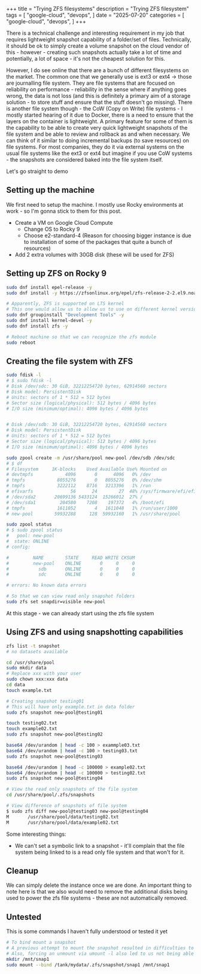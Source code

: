 +++
title = "Trying ZFS filesystems"
description = "Trying ZFS filesystem"
tags = [
    "google-cloud",
    "devops",
]
date = "2025-07-20"
categories = [
    "google-cloud",
    "devops",
]
+++

There is a technical challenge and interesting requirement in my job that requires lightweight snapshot capability of a folder/set of files. Technically, it should be ok to simply create a volume snapshot on the cloud vendor of this - however - creating such snapshots actually take a lot of time and potentially, a lot of space - it's not the cheapest solution for this.

However, I do see online that there are a bunch of different filesystems on the market. The common one that we generally use is ext3 or ext4 -> those are journalling file system. They are file systems that are focused on reliability on performance - reliability in the sense where if anything goes wrong, the data is not loss (and this is definitely a primary aim of a storage solution - to store stuff and ensure that the stuff doesn't go missing). There is another file system though - the CoW (Copy on Write) file systems - I mostly started hearing of it due to Docker, there is a need to ensure that the layers on the container is lightweight. A primary feature for some of them is the capability to be able to create very quick lightweight snapshots of the file system and be able to review and rollback as and when necessary. We can think of it similar to doing incremental backups (to save resources) on file systems. For most companies, they do it via external systems on the usual file systems like the ext3 or ext4 but imagine if you use CoW systems - the snapshots are considered baked into the file system itself.

Let's go straight to demo

## Setting up the machine

We first need to setup the machine. I mostly use Rocky environments at work - so I'm gonna stick to them for this post.

- Create a VM on Google Cloud Compute
  - Change OS to Rocky 9
  - Choose e2-standard-4 (Reason for choosing bigger instance is due to installation of some of the packages that quite a bunch of resources)
- Add 2 extra volumes with 30GB disk (these will be used for ZFS)

## Setting up ZFS on Rocky 9

```bash
sudo dnf install epel-release -y
sudo dnf install -y https://zfsonlinux.org/epel/zfs-release-2-2.el9.noarch.rpm

# Apparently, ZFS is supported on LTS kernel
# This one would allow us to allow us to use on different kernel versions
sudo dnf groupinstall "Development Tools" -y
sudo dnf install kernel-devel -y
sudo dnf install zfs -y

# Reboot machine so that we can recognize the zfs module
sudo reboot
```

## Creating the file system with ZFS

```bash
sudo fdisk -l
# $ sudo fdisk -l
# Disk /dev/sdc: 30 GiB, 32212254720 bytes, 62914560 sectors
# Disk model: PersistentDisk  
# Units: sectors of 1 * 512 = 512 bytes
# Sector size (logical/physical): 512 bytes / 4096 bytes
# I/O size (minimum/optimal): 4096 bytes / 4096 bytes


# Disk /dev/sdb: 30 GiB, 32212254720 bytes, 62914560 sectors
# Disk model: PersistentDisk  
# Units: sectors of 1 * 512 = 512 bytes
# Sector size (logical/physical): 512 bytes / 4096 bytes
# I/O size (minimum/optimal): 4096 bytes / 4096 bytes

sudo zpool create -m /usr/share/pool new-pool /dev/sdb /dev/sdc
# $ df
# Filesystem     1K-blocks    Used Available Use% Mounted on
# devtmpfs            4096       0      4096   0% /dev
# tmpfs            8055276       0   8055276   0% /dev/shm
# tmpfs            3222112    8716   3213396   1% /run
# efivarfs              56      24        27  48% /sys/firmware/efi/efivars
# /dev/sda2       20699136 5433124  15266012  27% /
# /dev/sda1         204580    7208    197372   4% /boot/efi
# tmpfs            1611052       4   1611048   1% /run/user/1000
# new-pool        59932288     128  59932160   1% /usr/share/pool

sudo zpool status
# $ sudo zpool status
#   pool: new-pool
#  state: ONLINE
# config:

#         NAME        STATE     READ WRITE CKSUM
#         new-pool    ONLINE       0     0     0
#           sdb       ONLINE       0     0     0
#           sdc       ONLINE       0     0     0

# errors: No known data errors

# So that we can view read only snapshot folders
sudo zfs set snapdir=visible new-pool
```

At this stage - we can already start using the zfs file system

## Using ZFS and using snapshotting capabilities

```bash
zfs list -t snapshot
# no datasets available

cd /usr/share/pool
sudo mkdir data
# Replace xxx with your user
sudo chown xxx:xxx data
cd data
touch example.txt

# Creating snapshot testing01
# This will have only example.txt in data folder
sudo zfs snapshot new-pool@testing01

touch testing02.txt
touch example02.txt
sudo zfs snapshot new-pool@testing02

base64 /dev/urandom | head -c 100 > exammple03.txt
base64 /dev/urandom | head -c 100 > testing03.txt
sudo zfs snapshot new-pool@testing03

base64 /dev/urandom | head -c 100000 > example02.txt
base64 /dev/urandom | head -c 100000 > testing02.txt
sudo zfs snapshot new-pool@testing04

# View the read only snapshots of the file system
cd /usr/share/pool/.zfs/snapshots

# View difference of snapshots of file system
$ sudo zfs diff new-pool@testing03 new-pool@testing04
M       /usr/share/pool/data/testing02.txt
M       /usr/share/pool/data/example02.txt
```

Some interesting things:
- We can't set a symbolic link to a snapshot - it'll complain that the file system being linked to is a read only file system and that won't for it.

## Cleanup

We can simply delete the instance once we are done. An important thing to note here is that we also would need to remove the additional disks being used to power the zfs file systems - these are not automatically removed.

## Untested 

This is some commands I haven't fully understood or tested it yet

```bash
# To bind mount a snapshot
# A previous attempt to mount the snapshot resulted in difficulties to unmount (due to busy device)
# Also, forcing an unmount via umount -l also led to us not being able to access the dir on .zfs snapshot folder. It complains of too many symbolic links (probably due to bad commnads and procedures)
mkdir /mnt/snap1
sudo mount --bind /tank/mydata/.zfs/snapshot/snap1 /mnt/snap1
```